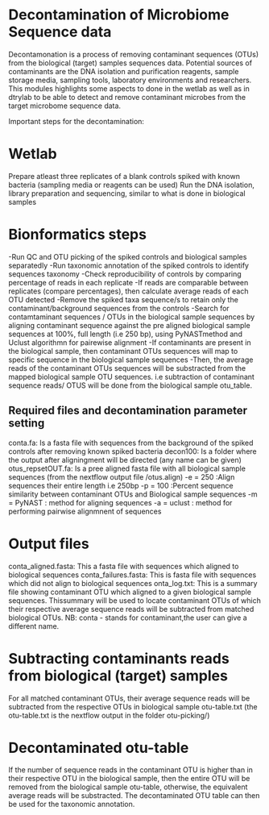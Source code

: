 # Decontamination of Microbiome Sequence data
Decontamonation is a process of removing contaminant sequences (OTUs) from the biological (target) samples sequences data. Potential sources of contaminants are the DNA isolation and purification reagents, sample storage media, sampling tools, laboratory environments and researchers. This modules highlights some aspects to done in the wetlab as well as in dtrylab to be able to detect and remove contaminant microbes from the target microbome sequence data.



Important steps for the decontamination:

# Wetlab
Prepare atleast three replicates of a blank controls spiked with known bacteria (sampling media or reagents can be used)
Run the DNA isolation, library preparation and sequencing, similar to what is done in biological samples

# Bionformatics steps
-Run QC and OTU picking of the spiked controls and biological samples separatedly
-Run taxonomic annotation of the spiked controls to identify sequences taxonomy
-Check reproducibility of controls by comparing percentage of reads in each replicate
-If reads are comparable between replicates (compare percentages), then calculate average reads of each OTU detected
-Remove the spiked taxa sequence/s to retain only the contaminant/background sequences from the controls
-Search for contamtaminant sequences / OTUs in the biological sample sequences by aligning contaminant sequence against the pre aligned biological sample sequences  at 100%, full length (i.e 250 bp), using PyNASTmethod and Uclust algorithmn for pairewise alignment
-If contaminants are present in the biological sample, then contaminant OTUs sequences will map to specific sequence in the biological sample sequences
-Then, the average reads of the contaminant OTUs sequences will be substracted from the mapped biological sample OTU sequences. i.e subtraction of contaminant sequence reads/ OTUS will be done from the biological sample otu_table.

## Required files and decontamination parameter setting

conta.fa: Is a fasta file with sequences from the background of the spiked controls after removing known spiked bacteria
decon100: Is a  folder where the output after aligningment will be directed (any name can be given)
otus_repsetOUT.fa: Is a pree aligned fasta file with all biological sample sequences (from the nextflow output file /otus.align) 
-e = 250 :Align sequences their entire length i.e 250bp
-p = 100 :Percent sequence similarity between contaminant OTUs and Biological sample sequences
-m = PyNAST : method for aligning sequences
-a = uclust : method for performing pairwise alignmnent of sequences
# Output files
conta_aligned.fasta: This a fasta file with sequences which aligned to biological sequences
conta_failures.fasta: This is fasta file with sequences which did not align to biological sequences
onta_log.txt: This is a summary file showing contaminant OTU which aligned to a given biological sample sequences. Thissummary will be used to locate contaminant OTUs of which their respective average sequence reads will be subtracted from matched biological OTUs. NB: conta - stands for contaminant,the user can give a different name.

# Subtracting contaminants reads from biological (target) samples
For all matched contaminant OTUs, their average sequence reads will be subtracted from the respective OTUs in biological sample otu-table.txt (the otu-table.txt is the nextflow output in the folder otu-picking/)

# Decontaminated otu-table
If the number of sequence reads in the contaminant  OTU is higher than in their respective OTU in the biological sample, then the entire OTU will be removed from the biological sample otu-table, otherwise, the equivalent average reads will be substracted. The decontaminated OTU table can then be used for the taxonomic annotation.

